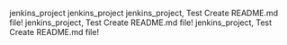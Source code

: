 jenkins_project
jenkins_project
jenkins_project, Test Create README.md file!
jenkins_project, Test Create README.md file!
jenkins_project, Test Create README.md file!
